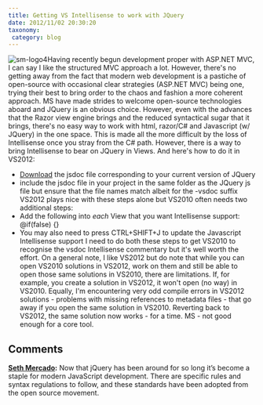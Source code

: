 ```yaml
---
title: Getting VS Intellisense to work with JQuery
date: 2012/11/02 20:30:20
taxonomy: 
 category: blog 
---
```


![sm-logo4](/wp-content/uploads/2012/11/sm-logo4-300x84.png)Having recently begun development proper with ASP.NET MVC, I can say I like the structured MVC approach a lot. However, there's no getting away from the fact that modern web development is a pastiche of open-source with occasional clear strategies (ASP.NET MVC) being one, trying their best to bring order to the chaos and fashion a more coherent approach. MS have made strides to welcome open-source technologies aboard and JQuery is an obvious choice. However, even with the advances that the Razor view engine brings and the reduced syntactical sugar that it brings, there's no easy way to work with html, razor/C# and Javascript (w/ JQuery) in the one space. This is made all the more difficult by the loss of Intellisense once you stray from the C# path. However, there is a way to bring Intellisense to bear on JQuery in Views. And here's how to do it in VS2012:

* [Download](http://appendto.com/community/jquery-vsdoc) the jsdoc file corresponding to your current version of JQuery
* include the jsdoc file in your project in the same folder as the JQuery js file but ensure that the file names match albeit for the -vsdoc suffix
VS2012 plays nice with these steps alone but VS2010 often needs two additional steps:
* Add the following into *each* View that you want Intellisense support: @if(false) {}
* You may also need to press CTRL+SHIFT+J to update the Javascript Intellisense support
I need to do both these steps to get VS2010 to recognise the vsdoc Intellisense commentary but it's well worth the effort. On a general note, I like VS2012 but do note that while you can open VS2010 solutions in VS2012, work on them and still be able to open those same solutions in VS2010, there are limitations. If, for example, you create a solution in VS2012, it won't open (no way) in VS2010. Equally, I'm encountering very odd compile errors in VS2012 solutions - problems with missing references to metadata files - that go away if you open the same solution in VS2010. Reverting back to VS2012, the same solution now works - for a time. MS - not good enough for a core tool.

## Comments

**[Seth Mercado](#50 "2012-11-03 05:58:52"):** Now that jQuery has been around for so long it’s become a staple for modern JavaScript development. There are specific rules and syntax regulations to follow, and these standards have been adopted from the open source movement.



